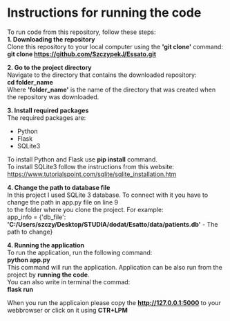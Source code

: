 # Instructions for running the code  
  
To run code from this repository, follow these steps:  
**1. Downloading the repository**  
Clone this repository to your local computer using the **'git clone'** command:  
**git clone https://github.com/SzczypekJ/Essato.git**  

**2. Go to the project directory**  
Navigate to the directory that contains the downloaded repository:  
**cd folder_name**  
Where **'folder_name'** is the name of the directory that was created when the repository was downloaded.  

**3. Install required packages**  
The required packages are:  
- Python
- Flask
- SQLite3

To install Python and Flask use **pip install** command.  
To install SQLite3 follow the instructions from this website:  
https://www.tutorialspoint.com/sqlite/sqlite_installation.htm  

**4. Change the path to database file**  
In this project I used SQLite 3 database. To connect with it you have to change the path in app.py file on line 9  
to the folder where you clone the project. For example:  
app_info = {'db_file': **'C:/Users/szczy/Desktop/STUDIA/dodat/Esatto/data/patients.db'** - The path to change}

  
**4. Running the application**  
To run the application, run the following command:  
**python app.py**  
This command will run the application. Application can be also run from the project by **running the code**.  
You can also write in terminal the commad:  
**flask run**

When you run the applicaion please copy the **http://127.0.0.1:5000** to your webbrowser or click on it using **CTR+LPM**
